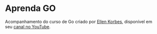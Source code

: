 # Aprenda GO

Acompanhamento do curso de Go criado por [Ellen Korbes](http://ellenkorbes.com/), disponível em seu [canal no YouTube](https://www.youtube.com/playlist?list=PLCKpcjBB_VlBsxJ9IseNxFllf-UFEXOdg).